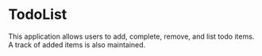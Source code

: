 # TodoList 

This application allows users to add, complete, remove, and list todo items. A track of added items is also maintained.

